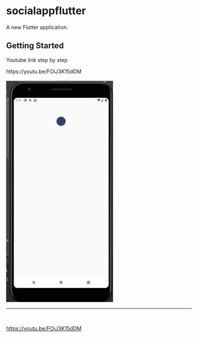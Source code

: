 # socialappflutter

A new Flutter application. 

## Getting Started

Youtube link  step by step 
<p>
  https://youtu.be/FOiJ3K15dDM 
  <br>
  <br>
  <img src="ezgif.com-video-to-gif (1).gif" height="600px"> <br>
  <hr>
  <br>

https://youtu.be/FOiJ3K15dDM

  </p>
